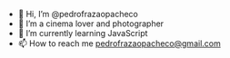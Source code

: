 - 👋 Hi, I’m @pedrofrazaopacheco
- 👀 I’m a cinema lover and photographer
- 🌱 I’m currently learning JavaScript
- 📫 How to reach me pedrofrazaopacheco@gmail.com
